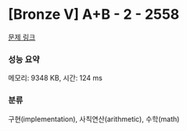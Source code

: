 # [Bronze V] A+B - 2 - 2558 

[문제 링크](https://www.acmicpc.net/problem/2558) 

### 성능 요약

메모리: 9348 KB, 시간: 124 ms

### 분류

구현(implementation), 사칙연산(arithmetic), 수학(math)

